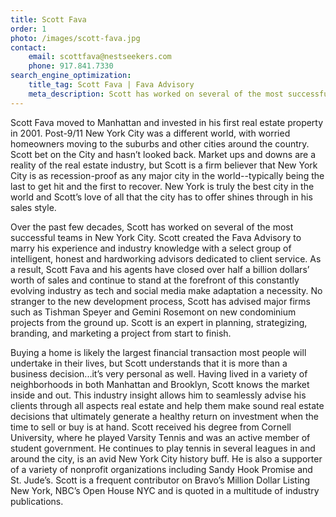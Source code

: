 ```yaml
---
title: Scott Fava
order: 1
photo: /images/scott-fava.jpg
contact:
    email: scottfava@nestseekers.com
    phone: 917.841.7330
search_engine_optimization:
    title_tag: Scott Fava | Fava Advisory
    meta_description: Scott has worked on several of the most successful teams in New York City. Scott created the Fava Advisory to marry his experience and industry knowledge intelligent, honest and hardworking advisors dedicated to client service.
---
```

Scott Fava moved to Manhattan and invested in his first real estate property in 2001. Post-9/11 New York City was a different world, with worried homeowners moving to the suburbs and other cities around the country. Scott bet on the City and hasn’t looked back. Market ups and downs are a reality of the real estate industry, but Scott is a firm believer that New York City is as recession-proof as any major city in the world--typically being the last to get hit and the first to recover. New York is truly the best city in the world and Scott’s love of all that the city has to offer shines through in his sales style.

Over the past few decades, Scott has worked on several of the most successful teams in New York City. Scott created the Fava Advisory to marry his experience and industry knowledge with a select group of intelligent, honest and hardworking advisors dedicated to client service. As a result, Scott Fava and his agents have closed over half a billion dollars’ worth of sales and continue to stand at the forefront of this constantly evolving industry as tech and social media make adaptation a necessity. No stranger to the new development process, Scott has advised major firms such as Tishman Speyer and Gemini Rosemont on new condominium projects from the ground up. Scott is an expert in planning, strategizing, branding, and marketing a project from start to finish.

Buying a home is likely the largest financial transaction most people will undertake in their lives, but Scott understands that it is more than a business decision...it’s very personal as well. Having lived in a variety of neighborhoods in both Manhattan and Brooklyn, Scott knows the market inside and out. This industry insight allows him to seamlessly advise his clients through all aspects real estate and help them make sound real estate decisions that ultimately generate a healthy return on investment when the time to sell or buy is at hand.
Scott received his degree from Cornell University, where he played Varsity Tennis and was an active member of student government. He continues to play tennis in several leagues in and around the city, is an avid New York City history buff. He is also a supporter of a variety of nonprofit organizations including Sandy Hook Promise and St. Jude’s. Scott is a frequent contributor on Bravo’s Million Dollar Listing New York, NBC’s Open House NYC and is quoted in a multitude of industry publications.
